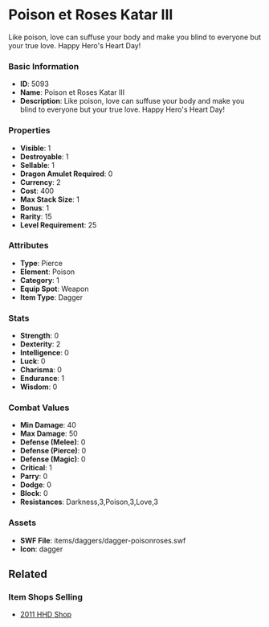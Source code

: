 # Poison et Roses Katar III

Like poison, love can suffuse your body and make you blind to everyone but your true love.  Happy Hero's Heart Day!

### Basic Information

- **ID**: 5093
- **Name**: Poison et Roses Katar III
- **Description**: Like poison, love can suffuse your body and make you blind to everyone but your true love.  Happy Hero&#039;s Heart Day!

### Properties

- **Visible**: 1
- **Destroyable**: 1
- **Sellable**: 1
- **Dragon Amulet Required**: 0
- **Currency**: 2
- **Cost**: 400
- **Max Stack Size**: 1
- **Bonus**: 1
- **Rarity**: 15
- **Level Requirement**: 25

### Attributes

- **Type**: Pierce
- **Element**: Poison
- **Category**: 1
- **Equip Spot**: Weapon
- **Item Type**: Dagger

### Stats

- **Strength**: 0
- **Dexterity**: 2
- **Intelligence**: 0
- **Luck**: 0
- **Charisma**: 0
- **Endurance**: 1
- **Wisdom**: 0

### Combat Values

- **Min Damage**: 40
- **Max Damage**: 50
- **Defense (Melee)**: 0
- **Defense (Pierce)**: 0
- **Defense (Magic)**: 0
- **Critical**: 1
- **Parry**: 0
- **Dodge**: 0
- **Block**: 0
- **Resistances**: Darkness,3,Poison,3,Love,3

### Assets

- **SWF File**: items/daggers/dagger-poisonroses.swf
- **Icon**: dagger

## Related

### Item Shops Selling

- [2011 HHD Shop](../item-shops/187-2011-hhd-shop.md)

